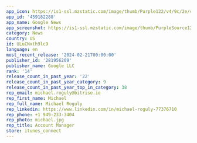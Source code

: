 ```yaml
---
app_icon: https://is1-ssl.mzstatic.com/image/thumb/Purple122/v4/9c/2e/c8/9c2ec8ac-daed-66e4-e4a4-34361105d589/logo_google_news_color-0-1x_U007emarketing-0-0-0-6-0-0-0-0-0-85-220-0.png/1024x1024bb.png
app_id: '459182288'
app_name: Google News
app_screenshot: https://is1-ssl.mzstatic.com/image/thumb/PurpleSource126/v4/fa/20/fb/fa20fb86-8a9c-d4f5-89bc-b3cd0b72b940/71edaf99-bdd1-44bf-9788-a5bc57ff67e4_1_iphone65_1.Screen1_-_Catch_up_-_iPhone_XS.jpg/1242x2688bb.png
category: News
country: US
id: ULuCNxth9lc9
language: en
most_recent_release: '2024-02-21T00:00:00'
publisher_id: '281956209'
publisher_name: Google LLC
rank: '14'
release_count_in_past_year: '22'
release_count_in_past_year_category: 9
release_count_in_past_year_top_in_category: 38
rep_email: michael.roguly@bitrise.io
rep_first_name: Michael
rep_full_name: Michael Roguly
rep_linkedin: https://www.linkedin.com/in/michael-roguly-77376710
rep_phone: +1 949-233-3404
rep_photo: michael.jpg
rep_title: Account Manager
store: itunes_connect
---
```

